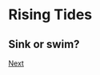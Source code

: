 # Rising Tides

## Sink or swim?

[Next](https://dorsadanesh.github.io/SYN100Project/pre-survey.html)
